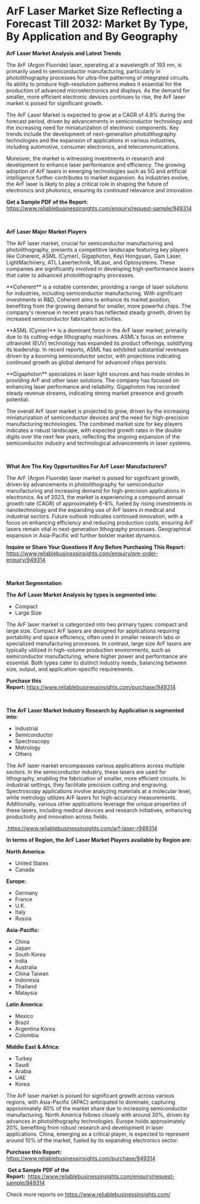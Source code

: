 <p><h1>ArF Laser Market Size Reflecting a Forecast Till 2032: Market By Type, By Application and By Geography</h1></p><p><strong>ArF Laser Market Analysis and Latest Trends</strong></p>
<p><p>The ArF (Argon Fluoride) laser, operating at a wavelength of 193 nm, is primarily used in semiconductor manufacturing, particularly in photolithography processes for ultra-fine patterning of integrated circuits. Its ability to produce high-resolution patterns makes it essential for the production of advanced microelectronics and displays. As the demand for smaller, more efficient electronic devices continues to rise, the ArF laser market is poised for significant growth.</p><p>The ArF Laser Market is expected to grow at a CAGR of 4.8% during the forecast period, driven by advancements in semiconductor technology and the increasing need for miniaturization of electronic components. Key trends include the development of next-generation photolithography technologies and the expansion of applications in various industries, including automotive, consumer electronics, and telecommunications.</p><p>Moreover, the market is witnessing investments in research and development to enhance laser performance and efficiency. The growing adoption of ArF lasers in emerging technologies such as 5G and artificial intelligence further contributes to market expansion. As industries evolve, the ArF laser is likely to play a critical role in shaping the future of electronics and photonics, ensuring its continued relevance and innovation.</p></p>
<p><strong>Get a Sample PDF of the Report:&nbsp;</strong> <a href="https://www.reliablebusinessinsights.com/enquiry/request-sample/949314?utm_campaign=3128&utm_medium=2&utm_source=Github&utm_content=ia&utm_term=10042025&utm_id=arf-laser">https://www.reliablebusinessinsights.com/enquiry/request-sample/949314</a></p>
<p>&nbsp;</p>
<p><strong>ArF Laser Major Market Players</strong></p>
<p><p>The ArF laser market, crucial for semiconductor manufacturing and photolithography, presents a competitive landscape featuring key players like Coherent, ASML (Cymer), Gigaphoton, Keyi Hongyuan, Gam Laser, LightMachinery, ATL Lasertechnik, MLase, and Optosystems. These companies are significantly involved in developing high-performance lasers that cater to advanced photolithography processes.</p><p>**Coherent** is a notable contender, providing a range of laser solutions for industries, including semiconductor manufacturing. With significant investments in R&D, Coherent aims to enhance its market position, benefiting from the growing demand for smaller, more powerful chips. The company's revenue in recent years has reflected steady growth, driven by increased semiconductor fabrication activities.</p><p>**ASML (Cymer)** is a dominant force in the ArF laser market, primarily due to its cutting-edge lithography machines. ASML's focus on extreme ultraviolet (EUV) technology has expanded its product offerings, solidifying its leadership. In recent reports, ASML has exhibited substantial revenues driven by a booming semiconductor sector, with projections indicating continued growth as global demand for advanced chips persists.</p><p>**Gigaphoton** specializes in laser light sources and has made strides in providing ArF and other laser solutions. The company has focused on enhancing laser performance and reliability. Gigaphoton has recorded steady revenue streams, indicating strong market presence and growth potential.</p><p>The overall ArF laser market is projected to grow, driven by the increasing miniaturization of semiconductor devices and the need for high-precision manufacturing technologies. The combined market size for key players indicates a robust landscape, with expected growth rates in the double digits over the next few years, reflecting the ongoing expansion of the semiconductor industry and technological advancements in laser systems.</p></p>
<p>&nbsp;</p>
<p><strong>What Are The Key Opportunities For ArF Laser Manufacturers?</strong></p>
<p><p>The ArF (Argon Fluoride) laser market is poised for significant growth, driven by advancements in photolithography for semiconductor manufacturing and increasing demand for high-precision applications in electronics. As of 2023, the market is experiencing a compound annual growth rate (CAGR) of approximately 6-8%, fueled by rising investments in nanotechnology and the expanding use of ArF lasers in medical and industrial sectors. Future outlook indicates continued innovation, with a focus on enhancing efficiency and reducing production costs, ensuring ArF lasers remain vital in next-generation lithography processes. Geographical expansion in Asia-Pacific will further bolster market dynamics.</p></p>
<p><strong>Inquire or Share Your Questions If Any Before Purchasing This Report:</strong> <a href="https://www.reliablebusinessinsights.com/enquiry/pre-order-enquiry/949314?utm_campaign=3128&utm_medium=2&utm_source=Github&utm_content=ia&utm_term=10042025&utm_id=arf-laser">https://www.reliablebusinessinsights.com/enquiry/pre-order-enquiry/949314</a></p>
<p>&nbsp;</p>
<p><strong>Market Segmentation</strong></p>
<p><strong>The ArF Laser Market Analysis by types is segmented into:</strong></p>
<p><ul><li>Compact</li><li>Large Size</li></ul></p>
<p><p>The ArF laser market is categorized into two primary types: compact and large size. Compact ArF lasers are designed for applications requiring portability and space efficiency, often used in smaller research labs or specialized manufacturing processes. In contrast, large size ArF lasers are typically utilized in high-volume production environments, such as semiconductor manufacturing, where higher power and performance are essential. Both types cater to distinct industry needs, balancing between size, output, and application-specific requirements.</p></p>
<p><strong>Purchase this Report:&nbsp;</strong><a href="https://www.reliablebusinessinsights.com/purchase/949314?utm_campaign=3128&utm_medium=2&utm_source=Github&utm_content=ia&utm_term=10042025&utm_id=arf-laser">https://www.reliablebusinessinsights.com/purchase/949314</a></p>
<p>&nbsp;</p>
<p><strong>The ArF Laser Market Industry Research by Application is segmented into:</strong></p>
<p><ul><li>Industrial</li><li>Semiconductor</li><li>Spectroscopy</li><li>Metrology</li><li>Others</li></ul></p>
<p><p>The ArF laser market encompasses various applications across multiple sectors. In the semiconductor industry, these lasers are used for lithography, enabling the fabrication of smaller, more efficient circuits. In industrial settings, they facilitate precision cutting and engraving. Spectroscopy applications involve analyzing materials at a molecular level, while metrology utilizes ArF lasers for high-accuracy measurements. Additionally, various other applications leverage the unique properties of these lasers, including medical devices and research initiatives, enhancing productivity and innovation across fields.</p></p>
<p><a href="https://www.reliablebusinessinsights.com/arf-laser-r949314?utm_campaign=3128&utm_medium=2&utm_source=Github&utm_content=ia&utm_term=10042025&utm_id=arf-laser">&nbsp;https://www.reliablebusinessinsights.com/arf-laser-r949314</a></p>
<p><strong>In terms of Region, the ArF Laser Market Players available by Region are:</strong></p>
<p>
    <p> <strong> North America: </strong>
        <ul>
            <li>United States</li>
            <li>Canada</li>
        </ul>
        </p> 
    <p> <strong> Europe: </strong>
        <ul>
            <li>Germany</li>
            <li>France</li>
            <li>U.K.</li>
            <li>Italy</li>
            <li>Russia</li>
        </ul>
        </p> 
    <p> <strong> Asia-Pacific: </strong>
        <ul>
            <li>China</li>
            <li>Japan</li>
            <li>South Korea</li>
            <li>India</li>
            <li>Australia</li>
            <li>China Taiwan</li>
            <li>Indonesia</li>
            <li>Thailand</li>
            <li>Malaysia</li>
        </ul>
        </p> 
    <p> <strong> Latin America: </strong>
        <ul>
            <li>Mexico</li>
            <li>Brazil</li>
            <li>Argentina Korea</li>
            <li>Colombia</li>
        </ul>
        </p> 
    <p> <strong> Middle East & Africa: </strong>
        <ul>
            <li>Turkey</li>
            <li>Saudi</li>
            <li>Arabia</li>
            <li>UAE</li>
            <li>Korea</li>
        </ul>
    </p>
    </p>
<p><p>The ArF laser market is poised for significant growth across various regions, with Asia-Pacific (APAC) anticipated to dominate, capturing approximately 40% of the market share due to increasing semiconductor manufacturing. North America follows closely with around 30%, driven by advances in photolithography technologies. Europe holds approximately 20%, benefiting from robust research and development in laser applications. China, emerging as a critical player, is expected to represent around 10% of the market, fueled by its expanding electronics sector.</p></p>
<p><strong>Purchase this Report: </strong><a href="https://www.reliablebusinessinsights.com/purchase/949314?utm_campaign=3128&utm_medium=2&utm_source=Github&utm_content=ia&utm_term=10042025&utm_id=arf-laser">https://www.reliablebusinessinsights.com/purchase/949314</a></p>
<p>&nbsp;<strong>Get a Sample PDF of the Report:&nbsp;&nbsp;</strong><a href="https://www.reliablebusinessinsights.com/enquiry/request-sample/949314?utm_campaign=3128&utm_medium=2&utm_source=Github&utm_content=ia&utm_term=10042025&utm_id=arf-laser">https://www.reliablebusinessinsights.com/enquiry/request-sample/949314</a></p>
<p><strong></strong></p>
<p>Check more reports on <a href="https://www.reliablebusinessinsights.com/?utm_campaign=3128&utm_medium=2&utm_source=Github&utm_content=ia&utm_term=10042025&utm_id=arf-laser">https://www.reliablebusinessinsights.com/</a></p>